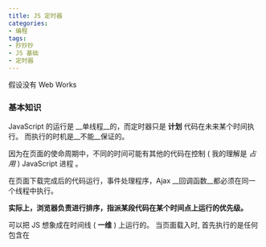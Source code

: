 ```yaml
---
title: JS 定时器
categories:
- 编程
tags:
- 抄抄抄
- JS 基础
- 定时器
---
```


假设没有 Web Works

### 基本知识

JavaScript 的运行是 __单线程__的，而定时器只是 __计划__ 代码在未来某个时间执行。 而执行的时机是__不能__保证的。

因为在页面的使命周期中，不同的时间可能有其他的代码在控制 ( 我的理解是 _占用_ ) JavaScript 进程 。

在页面下载完成后的代码运行，事件处理程序，Ajax __回调函数__都必须在同一个线程中执行。

__实际上，浏览器负责进行排序，指派某段代码在某个时间点上运行的优先级。__

可以把 JS 想象成在时间线 ( __一维__ ) 上运行的。
当页面载入时, 首先执行的是任何包含在 <script> 元素中的代码, 通常是页面生命周期后面要用到的一些简单的函数和变量的声明, 不过有时候也包含一些初始数据的处理。 在这之后， JS 进程将等待更多代码执行。__当进程空闲的时候，下一个代码会被触发并立刻执行。__ 例如，当点击某个按钮时，当 JS 进程处于空闲状态， onclick 事件处理程序会立刻执行。

除了主 JS 执行进程外，还有一个需要在进程下一次空闲时执行的 __代码队列__。
例如，当某个按钮被按下时，它的事件处理程序代码就会被添加到 __队列__ 中，并在下一个可能的时间里执行。当接收到某个 __Ajax__ 响应时，__回调函数__ 的代码会被添加到__队列__。

**在 JS 中没有任何代码是立刻执行的，但一旦进程空闲则尽快执行** 。

![](http://img.jackon.me/js.svg)

虽然 JS 的引擎是单线程的，但是 JS 的运行环境往往不是单线程的。
比如，浏览器。浏览器有 Javascript 引擎线程 ( 用于处理 JS )，浏览器事件触发线程 ( 用于控制交互 )，Http 请求线程，GUI 界面渲染线程 ( 用于页面渲染 ) 等。

- JS 引擎是基于事件驱动的，采用的是单线程运行机制。即 JS 引擎只会顺序的从任务列表中取任务执行。
- 浏览器事件触发线程：当一个事件被触发的时候，该线程会把事件添加到待处理队列的队尾，等待 JS 引擎处理。
- GUI 渲染线程：负责渲染浏览器界面，当界面需要重绘( Repaint ) 或由于某种操作引发回流 ( Reflow ) 时，该线程就会执行。
NOTE: GUI 渲染线程与 JS 引擎是 __互斥__的。因为 JS 可以操作 DOM 元素，会影响 GUI 的渲染结果。所以当 __JS  引擎__执行时 __ GUI 线程__就会被 __挂起__， __GUI 更新__会被保存在一个__队列__中等到 JS 引擎空闲时立即被执行。

#### 定时器 setTimeout()

- 定时器的工作方式是，__当特定的时间过去后，将代码插入到队列( 并不意味着立刻执行 )。__

- 关于定时器 __最重要的事情__是, __指定的时间间隔表示何时将定时器的代码添加到队列，而不是何时实际执行代码。__

- __由于 JS 进程会阻塞其他页面处理，所以必须有这些小间隔来防止用户界面被锁定( 代码长时间运行中可能出现 )。__

设置一个定时器，确保在定时器代码执行前至少有一个 __进程间隔__

#### 重复的定时器 setInterval()

使用 setInterval() 创建的定时器确保了定时器代码规则地插入队列。

但是，这样定时器代码再次被被添加到队列之前还没有完成执行，结果导致定时器代码连续运行好几次。

所以，__ 当使用 setInteval() 时，仅当没有该定时器的任何代码实例时，才将定时器代码添加到队列中。__

这样确保了定时器代码加入到队列中的__最小时间间隔__为__指定间隔__。

但是这种重复定时器的规则有两个问题：第 1 个问题，某些间隔会被跳过。第 2 个问题，多个定时器的代码执行之间的间隔会比预期的小。

比如：某个 onclick 事件处理程序使用 setInterval() 设置了一个 200ms 间隔的重复定时器。如果事件处理程序花了 300ms 完成，同时定时器代码也花了差不多的时间，就会同时出现跳过间隔且连续运行定时器的代码的情况。

_为了避免 setInterval() 的重复定时器的这 2 个缺点，你可以通过用如下模式使用链式 setTimeout() 调用。_

```
setTimeout(()=>{
  // do somethings

  setTimeout(arguments.callee, interval);
}, interval);
```

这个模式链式调用了  setTimeout(), 每次函数执行的时候都会创建一个新的定时器。第二个 setTimeout() 调用使用了 arguments.callee 来获取对当前执行的函数的引用，并为其设置另外一个定时器。

这样做的好处是：

- 在前一个定时器代码执行完成之前，不会向队列插入新的定时器代码，确保不会有任何缺失的间隔。

- 它可以保证在下一次定时器代码执行之前，__至少__要等待指定的间隔，__避免了连续的运行。__

这个模式主要用于重复定时器，如下：

```
setTimeout(()=>{
  let div = document.getElementById('myDiv');
  left = parseInt(div.style.left) + 5;
  div.style.left = left + "px";

  if( left < 200 ) {
    setTimeout(arguments.callee, 50);
  }
}, 50 );
```
这段定时器代码每次执行的时候将一个 <div> 元素向右移动，当左坐标在 200 像素的时候停止。

NOTE：
每个浏览器窗口，标签页，或者  frame 都有其各自的代码执行队列。这意味着，进行跨  frame 或者 跨窗口的定时调用，当代码同时执行的时候可能会导致竞争条件。无论何时需要使用这种通信类型，最好是在接收懂  frame 或者 窗口中创建一个定时器来执行代码。

理解这个图就 ok 了！
![](http://img.jackon.me/Timers.png)

###  Yielding Processes

运行在浏览器中的 JavaScript 都会被分配一个确定数量的资源。并且 浏览器严格限制了 JavaScript 需要的内存大小和处理时间。
其中一个限制是长时间运行脚本的限制，如果代码运行超过了特定的时间或者特定的语句数量，就会弹出一个浏览器错误的对话框，告诉用户，某个脚本会用过长的时间执行，询问是否允许继续执行。
所有 JavaScript 开发人员的目标就是确保用户永远不会在浏览器中看到这个对话框。

定时器是绕开此限制的方法之一。

脚本长时间运行的问题通常是由两个原因之一造成的： 过长的，过深嵌套的函数调用，或者是 进行大量处理的循环。
这两者中，后者是比较容易解决的。
长时间的循环通畅遵循以下模式：

```
for (var i=0, len = data.length; i<len; i++ ){
  process( data[i] );
}
```

这个模式问题在于  __要处理的项目的数量__ 在运行前是 __不可知的__。 数组中的的项目数量之间关系到该数组循环的时间长度。同时由于 JS 的执行是一个 __阻塞操作__，脚本运行花费的时间越久，用户__无法__与页面交互的时间越久。

 在展开该循环前，你需要回答这两个问题：

- 该处理是否必须同步完成？如果这个数据的处理会造成其他运行的阻塞，那么最好不要改动它。不过，如果你的回答是__否__, 那么可以将某些处理推迟。

- 数据是否必须按顺序完成？如果项目的顺序不是非常 重要，可能可以将某些处理推迟。

当你发现某个循环占用了大量的时间，同时对于上述的两个问题，你的回答都是 __否__, 那么你就可以使用 __定时器分割这个循环__。
这是一种叫做 __数组分块__ 的技术。小块小块的处理数组。
基本思路就是为要处理的项目 __创建一个队列__, 然后使用 __定时器__ 取出下一个要处理的项目进行处理，接着在 __设置另一个定时器__。基本模式如下：

```
setTimeout( ()=>{

  var item = array.shift();
  process( item );

  if( array.length > 0 ) {
    setTimeout(arguments.callee, 100);
  }
} , 100);
```

在这个模式中， array 变量本质上就是一个 “待办事宜” 列表，它包含了要处理的项目。 使用 shift() 方法可以获取队列中的下一个要处理的项目，然后将其传递给某个函数。如果队列中还有项目，则设置另一个定时器，并通过 arguments.callee 调用同一个匿名函数。

要实现数组分块可以使用以下函数：

```
/**
 * @ array 要处理的项目的数组
 * @ process 处理项目的函数
 * @ context 运行该函数的执行环境
 */

function chunk(array, process, context) {
  setTimeout( ()=>{
    var item = array.shift();
    process.call( context, item);

    if( array.length > 0 ) {
      setTimeout( arguments.callee, 100 );
    }
  }, 100);
}
```
定时器的时间间隔设置了 100 ms , 使得在  JS 进程在处理项目的时间 间 转入空闲。

__ NOTE: __
chunk() 是会 __改变__ 传递进来的数组的。所以你想保持原数组不变，则应该将该数组的副本 传递给 chunk() , 如:

```
chunk( data.concat(), printValue );
```

数据分块的__重要性__在于：它可以将多个项目的处理在 __执行队列上分开__，在每个项目处理之后，__给予其他__的浏览器__处理机会__，_这样就可能避免长时间运行脚本的错误_。

NOTE:
一旦某函数需要花 __50ms__  以上的时间完成，那么最好看看是否能将任务分割。


#### 函数节流

浏览器中某些计算和处理要比其他的耗内存很多。例如： __DOM 操作__比起非 DOM 交互需要更多的内存和 CPU 时间。连续尝试进行过多的 DOM 操作，可能会导致浏览器挂起，甚至崩溃。

尤其在 IE 中使用 onresize 事件处理 ( 调整浏览器大小的时候，会连续触发 )，并在其内部尝试进行 DOM 操作，其高频的更改可能会让浏览器崩溃。

为了这个问题，可以使用定时器对该函数进行 __节流__。

函数节流的基本思想就是 ，__某些代码__不可以在没有间断的情况 __连续重复__执行。

第一次调用函数，创建一个定时器，在指定的时间间隔后运行代码。

第二次调用函数，__先清除前一次的定时器__，然后设置另一个。
如果前一次的定时器还没有执行，就相当于将其替换为一个新的定时器。

目的在于 只有在执行函数的请求 __停止了一段时间后__才__开始执行__。

以下是该模式的基本形式：

```
var processor = {
  timeoutId: null,

  performProcessing: function() {
    console.log(new Date())
  },

  process: function() {
    clearTimeout(this.timeoutId);

    this.timeoutId = setTimeout(()=>{
      console.log('hi');
      this.performProcessing();
    }, 100);
  }
};

processor.process();
```

在这段代码中，创建了一个 processor 对象。

这个对象有 2 个方法：

process( ) --- 初始化任何处理所必须调用的。

performProcessing( ) --- 实际进行的处理。

调用 process( ) 时, 先 清除存好的 timeoutId, 来阻止之前的调用被执行。
然后创建一个新的定时器调用 performProcessing( )。

时间间隔是__100__ ，代表 __最后一次__调用 process( ) 之后__至少__ 100ms 后才会调用 performProcessing( ) 。假如 100ms 内调用 process( ) 共 __20__ 次，performanceProcessing( ) 仍只会被调用 1 次。

这个模式可以使用 throttle( ) 函数来简化，这个函数可以自动进行定时器的设置和清除，如下：

```
function throttle( method, context ) {
  clearTimeout( method.tId );
  method.tId = setTimeout( () => {
    method.call( context );
  }, 100);
}
```

如果你使用 resize 事件来改变页面布局的话，最好控制处理的频率，以确保浏览器不会在极短的时间内进行过多的计算。

例如： 假设有 <div>  元素需要保持 高度 和 宽度 相同。

```
window.onresize = function() {
  let div = document.getElementById("myDiv");
  div.style.height = div.offsetWidth + "px";
}
```

上面有 两个问题 可能会导致浏览器运行缓慢。

第一， 要计算 offsetWidth 属性。如果该元素或者页面上其他元素有非常复杂的 CSS 样式，那么这个过程会很复杂。

第二，设置 __某个元素的高度__需要对页面进行 __回流__ 来令改动生效。

这样，就可以使用 throttle( ) 函数。

```
function resizeDiv( ) {
  let div = document.getElementById("myDiv");
  div.style.height = div.offsetWidth + "px";
}

window.onresize = function() {
  throttle( resizeDiv );
}
```

这样, onresize 事件处理程序调用 throttle() 并传入 resizeDiv 函数，而不是直接调用 resizeDiv()。

只要代码是 __周期性__执行的，都应该使用 __节流__。
但是不能控制请求执行的速率。

{% blockquote %}
参考：

_JavaScript 高级程序设计_

[How JavaScript Timers Work](http://ejohn.org/blog/how-javascript-timers-work/)

[js事件线程机制和异步执行](http://www.cnblogs.com/gyx19930120/p/4419875.html)

[知乎: javascript既然是单线程语言 ， 为什么会分主线程和消息线程(event loop) ?](https://www.zhihu.com/question/35905242?sort=created)

[谈谈 JavaScript 的异步实现](http://www.cnblogs.com/sprying/archive/2013/05/26/3100639.html)

[Javascript线程分析](http://www.coin163.com/it/2870178198278375178/javascript-)
{% endblockquote %}




